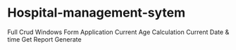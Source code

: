 # Hospital-management-sytem
Full Crud Windows Form Application
Current Age Calculation 
Current Date & time Get
Report Generate 
